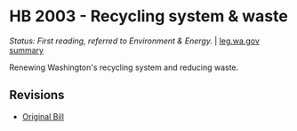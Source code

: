 # HB 2003 - Recycling system & waste
*Status: First reading, referred to Environment & Energy.* | [leg.wa.gov summary](https://app.leg.wa.gov/billsummary?BillNumber=2003&Year=2021)

Renewing Washington's recycling system and reducing waste.

## Revisions
* [Original Bill](1/)